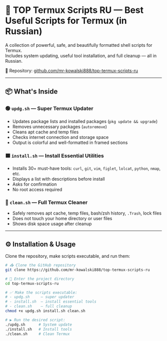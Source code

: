 # 🚀 TOP Termux Scripts RU — Best Useful Scripts for Termux (in Russian)

A collection of powerful, safe, and beautifully formatted shell scripts for Termux.  
Includes system updating, useful tool installation, and full cleanup — all in Russian.

📁 Repository: [github.com/mr-kowalski888/top-termux-scripts-ru](https://github.com/mr-kowalski888/top-termux-scripts-ru)

---

## 📦 What's Inside

### 🟢 `updg.sh` — Super Termux Updater
- Updates package lists and installed packages (`pkg update && upgrade`)
- Removes unnecessary packages (`autoremove`)
- Cleans apt cache and temp files
- Checks internet connection and storage space
- Output is colorful and well-formatted in framed sections

### 🟩 `install.sh` — Install Essential Utilities
- Installs 30+ must-have tools: `curl`, `git`, `vim`, `figlet`, `lolcat`, `python`, `nmap`, etc.
- Displays a list with descriptions before install
- Asks for confirmation
- No root access required

### 🧹 `clean.sh` — Full Termux Cleaner
- Safely removes apt cache, temp files, bash/zsh history, `.Trash`, lock files
- Does not touch your home directory or user files
- Shows disk space usage after cleanup

---

## ⚙️ Installation & Usage

Clone the repository, make scripts executable, and run them:

```bash
# 📥 Clone the GitHub repository
git clone https://github.com/mr-kowalski888/top-termux-scripts-ru

# 📂 Enter the project directory
cd top-termux-scripts-ru

# ✅ Make the scripts executable:
# - updg.sh     — super updater
# - install.sh  — install essential tools
# - clean.sh    — full cleanup
chmod +x updg.sh install.sh clean.sh

# ▶️ Run the desired script:
./updg.sh      # System update
./install.sh   # Install tools
./clean.sh     # Clean Termux
